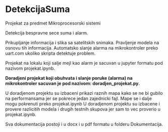 # DetekcijaSuma
Projekat za predmet Mikroprocesorski sistemi

Detekcija bespravne sece suma i alarm.

Prikupljanje informacija i slika sa satelitskih snimaka. 
Pravljenje modela na osnovu tih informacija. 
Automatsko slanje alarma na mikrokontroler preko uart.com ukoliko skripta detektuje problem.

Projekat na lokalu koji salje mejl kao alarm je sacuvan u jupyter formatu pod nazivom projekat.ipynb.

**Doradjeni projekat koji obuhvata i slanje poruke (alarma) na mikrokontroler sacuvan je pod nazivom: doradjen_projekat.py.**

U doradjenom projektu su izbaceni prikazi raznih mapa kako se ne bi gubilo na performansama jer se pokrece jedan zajednicki fajl. Mape se i dalje mogu pokrenuti preko projekat.ipynb
U doradjenom projektu su izbacene i provere razlicitih modela i drugih testnih skupova jer sam to vec proverio u projekat.ipynb.

Sva dokumentacija postoji i u docx i u pdf formatu u folderu Dokumentacija.
